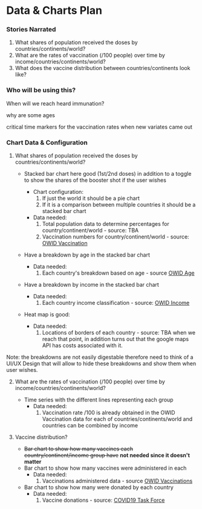 # Data & Charts Plan

### Stories Narrated

1. What shares of population received the doses by countries/continents/world?
2. What are the rates of vaccination (/100 people) over time by income/countries/continents/world?
3. What does the vaccine distribution between countries/continents look like?

### Who will be using this?

When will we reach heard immunation?

why are some ages

critical time markers for the vaccination rates
when new variates came out

### Chart Data & Configuration

1. What shares of population received the doses by countries/continents/world?

   - Stacked bar chart here good (1st/2nd doses) in addition to a toggle to show the shares of the booster shot if the user wishes

     - Chart configuration:
       1. If just the world it should be a pie chart
       2. If it is a comparison between multiple countries it should be a stacked bar chart
     - Data needed:
       1. Total population data to determine percentages for country/continent/world - source: TBA
       2. Vaccination numbers for country/continent/world - source: [OWID Vaccination](https://github.com/owid/covid-19-data/tree/master/public/data/vaccinations)

   - Have a breakdown by age in the stacked bar chart

     - Data needed:
       1. Each country's breakdown based on age - source [OWID Age](https://github.com/owid/covid-19-data/blob/master/public/data/vaccinations/vaccinations-by-age-group.csv)

   - Have a breakdown by income in the stacked bar chart

     - Data needed:
       1. Each country income classification - source: [OWID Income](https://github.com/owid/covid-19-data/blob/master/scripts/input/wb/income_groups.csv)

   - Heat map is good:
     - Data needed:
       1. Locations of borders of each country - source: TBA when we reach that point, in addition turns out that the google maps API has costs associated with it.

Note: the breakdowns are not easily digestable therefore need to think of a UI/UX Design that will allow to hide these breakdowns and show them when user wishes.

2. What are the rates of vaccination (/100 people) over time by income/countries/continents/world?

   - Time series with the different lines representing each group
     - Data needed:
       1. Vaccination rate /100 is already obtained in the OWID Vaccination data for each of countries/continents/world and countries can be combined by income

3. Vaccine distribution?

   - ~~Bar chart to show how many vaccines each country/continent/income group have~~ **not needed since it doesn't matter**
   - Bar chart to show how many vaccines were administered in each
     - Data needed:
       1. Vaccinations administered data - source [OWID Vaccinations](https://github.com/owid/covid-19-data/tree/master/public/data/vaccinations)
   - Bar chart to show how many were donated by each country
     - Data needed:
       1. Vaccine donations - source: [COVID19 Task Force](https://data.covid19taskforce.com/data/tables)
